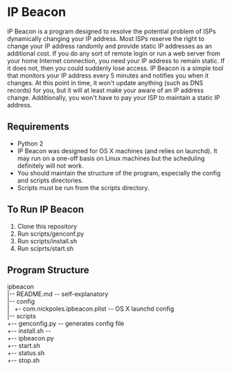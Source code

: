IP Beacon
=========

IP Beacon is a program designed to resolve the potential problem of ISPs 
dynamically changing your IP address. Most ISPs reserve the right to change
your IP address randomly and provide static IP addresses as an additional 
cost. If you do any sort of remote login or run a web server from your home
Internet connection, you need your IP address to remain static. If it does 
not, then you could suddenly lose access. IP Beacon is a simple tool that 
monitors your IP address every 5 minutes and notifies you when it changes. 
At this point in time, it won't update anything (such as DNS records) for 
you, but it will at least make your aware of an IP address change. 
Additionally, you won't have to pay your ISP to maintain a static IP address.

Requirements
------------
* Python 2
* IP Beacon was designed for OS X machines (and relies on launchd). It may run on
  a one-off basis on Linux machines but the scheduling definitely will not work. 
* You should maintain the structure of the program, especially the config and 
  scripts directories. 
* Scripts must be run from the scripts directory. 

To Run IP Beacon
----------------
1. Clone this repository
2. Run scripts/genconf.py
3. Run scripts/install.sh
4. Run sciprts/start.sh



Program Structure
-----------------
ipbeacon  
|-- README.md                           -- self-explanatory  
|-- config                              
|   +- com.nickpoles.ipbeacon.plist    -- OS X launchd config  
|-- scripts  
    +-- genconfig.py                    -- generates config file  
    +-- install.sh                      --  
    +-- ipbeacon.py  
    +-- start.sh  
    +-- status.sh  
    +-- stop.sh  
